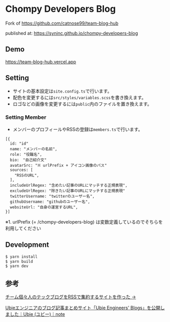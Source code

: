 # Chompy Developers Blog

Fork of https://github.com/catnose99/team-blog-hub

published at: https://syninc.github.io/chompy-developers-blog

## Demo
https://team-blog-hub.vercel.app

## Setting
- サイトの基本設定は`site.config.ts`で行います。
- 配色を変更するには`src/styles/variables.scss`を書き換えます。
- ロゴなどの画像を変更するには`public`内のファイルを置き換えます。

### Setting Member

- メンバーのプロフィールやRSSの登録は`members.ts`で行います。

```
[{
  id: "id"
  name: "メンバーの名前",
  role: "役職名",
  bio:　"自己紹介文"
  avatarSrc: "※ urlPrefix + アイコン画像のパス"
  sources: [
    "RSSのURL",
  ],
  includeUrlRegex: "含めたい記事のURLにマッチする正規表現",
  excludeUrlRegex: "除きたい記事のURLにマッチする正規表現"
  twitterUsername: "twitterのユーザー名",
  githubUsername: "githubのユーザー名",
  websiteUrl: "自身の運営するURL",
}]
```
※1. urlPrefix (= /chompy-developers-blog) は変数定義しているのでそちらを利用してください

## Development
```bash
$ yarn install
$ yarn build
$ yarn dev
```

## 参考
[チーム個々人のテックブログをRSSで集約するサイトを作った →](https://zenn.dev/catnose99/articles/cb72a73368a547756862)

[Ubieエンジニアのブログ記事まとめサイト「Ubie Engineers' Blogs」を公開しました｜Ubie (ユビー)｜note](https://note.com/ubie/n/n54c7628383ee)